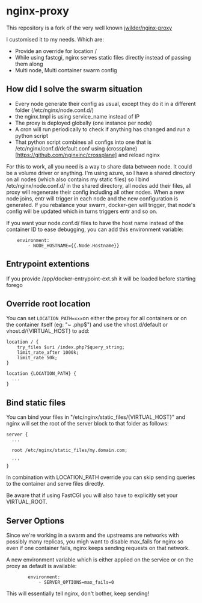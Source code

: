 # nginx-proxy

This repository is a fork of the very well known [jwilder/nginx-proxy](https://github.com/nginx-proxy/nginx-proxy)

I customised it to my needs. Which are:

-   Provide an override for location /
-   While using fastcgi, nginx serves static files directly instead of passing them along
-   Multi node, Multi container swarm config

## How did I solve the swarm situation

-   Every node generate their config as usual, except they do it in a different folder (/etc/nginx/node.conf.d/)
-   the nginx.tmpl is using service_name instead of IP
-   The proxy is deployed globally (one instance per node)
-   A cron will run periodically to check if anything has changed and run a python script
-   That python script combines all configs into one that is /etc/nginx/conf.d/default.conf using (crossplane)[https://github.com/nginxinc/crossplane] and reload nginx

For this to work, all you need is a way to share data between node. It could be a volume driver or anything. I'm using
azure, so I have a shared directory on all nodes (which also contains my static files) so I bind /etc/nginx/node.conf.d/
in the shared directory, all nodes add their files, all proxy will regenerate their config including all other nodes.
When a new node joins, entr will trigger in each node and the new configuration is generated. If you rebalance your swarm,
docker-gen will trigger, that node's config will be updated which in turns triggers entr and so on.

If you want your node.conf.d/ files to have the host name instead of the container ID to ease debugging, you can add this environment variable:

```
    environment:
        - NODE_HOSTNAME={{.Node.Hostname}}
```

## Entrypoint extentions

If you provide /app/docker-entrypoint-ext.sh it will be loaded before starting forego

## Override root location

You can set `LOCATION_PATH=xxx`on either the proxy for all containers or on the container itself (eg: "~ \.php\$") and
use the vhost.d/default or vhost.d/{VIRTUAL_HOST} to add:

```
location / {
    try_files $uri /index.php?$query_string;
    limit_rate_after 1000k;
    limit_rate 50k;
}

location {LOCATION_PATH} {
  ...
}
```

## Bind static files

You can bind your files in "/etc/nginx/static_files/{VIRTUAL_HOST}" and nginx will set the root of the server block to
that folder as follows:

```
server {
  ...

  root /etc/nginx/static_files/my.domain.com;

  '''
}
```

In combination with LOCATION_PATH override you can skip sending queries to the container and serve files directly.

Be aware that if using FastCGI you will also have to explicitly set your VIRTUAL_ROOT.

## Server Options

Since we're working in a swarm and the upstreams are networks with possibly many replicas, you migh want to
disable max_fails for nginx so even if one container fails, nginx keeps sending requests on that network.

A new environment variable which is either applied on the service or on the proxy as default is available:

```
        environment:
            - SERVER_OPTIONS=max_fails=0
```

This will essentially tell nginx, don't bother, keep sending!
